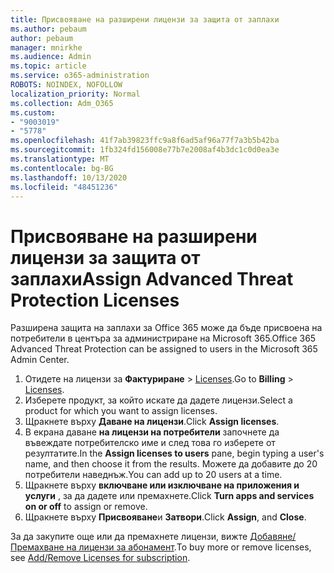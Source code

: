```yaml
---
title: Присвояване на разширени лицензи за защита от заплахи
ms.author: pebaum
author: pebaum
manager: mnirkhe
ms.audience: Admin
ms.topic: article
ms.service: o365-administration
ROBOTS: NOINDEX, NOFOLLOW
localization_priority: Normal
ms.collection: Adm_O365
ms.custom:
- "9003019"
- "5778"
ms.openlocfilehash: 41f7ab39823ffc9a8f6ad5af96a77f7a3b5b42ba
ms.sourcegitcommit: 1fb324fd156008e77b7e2008af4b3dc1c0d0ea3e
ms.translationtype: MT
ms.contentlocale: bg-BG
ms.lasthandoff: 10/13/2020
ms.locfileid: "48451236"
---
```

# <a name="assign-advanced-threat-protection-licenses"></a><span data-ttu-id="b47a0-102">Присвояване на разширени лицензи за защита от заплахи</span><span class="sxs-lookup"><span data-stu-id="b47a0-102">Assign Advanced Threat Protection Licenses</span></span>

<span data-ttu-id="b47a0-103">Разширена защита на заплахи за Office 365 може да бъде присвоена на потребители в центъра за администриране на Microsoft 365.</span><span class="sxs-lookup"><span data-stu-id="b47a0-103">Office 365 Advanced Threat Protection can be assigned to users in the Microsoft 365 Admin Center.</span></span>

1. <span data-ttu-id="b47a0-104">Отидете на лицензи за **Фактуриране**  >  [Licenses](https://go.microsoft.com/fwlink/p/?linkid=842264).</span><span class="sxs-lookup"><span data-stu-id="b47a0-104">Go to **Billing** > [Licenses](https://go.microsoft.com/fwlink/p/?linkid=842264).</span></span>
2. <span data-ttu-id="b47a0-105">Изберете продукт, за който искате да дадете лицензи.</span><span class="sxs-lookup"><span data-stu-id="b47a0-105">Select a product for which you want to assign licenses.</span></span>
3. <span data-ttu-id="b47a0-106">Щракнете върху **Даване на лицензи**.</span><span class="sxs-lookup"><span data-stu-id="b47a0-106">Click **Assign licenses**.</span></span>
4. <span data-ttu-id="b47a0-107">В екрана даване **на лицензи на потребители**  започнете да въвеждате потребителско име и след това го изберете от резултатите.</span><span class="sxs-lookup"><span data-stu-id="b47a0-107">In the **Assign licenses to users**  pane, begin typing a user's name, and then choose it from the results.</span></span> <span data-ttu-id="b47a0-108">Можете да добавите до 20 потребители наведнъж.</span><span class="sxs-lookup"><span data-stu-id="b47a0-108">You can add up to 20 users at a time.</span></span>
5. <span data-ttu-id="b47a0-109">Щракнете върху **включване или изключване на приложения и услуги**  , за да дадете или премахнете.</span><span class="sxs-lookup"><span data-stu-id="b47a0-109">Click **Turn apps and services on or off**  to assign or remove.</span></span>
6. <span data-ttu-id="b47a0-110">Щракнете върху **Присвояване**и  **Затвори**.</span><span class="sxs-lookup"><span data-stu-id="b47a0-110">Click **Assign**, and  **Close**.</span></span>

<span data-ttu-id="b47a0-111">За да закупите още или да премахнете лицензи, вижте [Добавяне/Премахване на лицензи за абонамент](https://docs.microsoft.com/microsoft-365/commerce/licenses/buy-licenses?view=o365-worldwide#add-or-remove-licenses-for-your-business-subscription).</span><span class="sxs-lookup"><span data-stu-id="b47a0-111">To buy more or remove licenses, see [Add/Remove Licenses for subscription](https://docs.microsoft.com/microsoft-365/commerce/licenses/buy-licenses?view=o365-worldwide#add-or-remove-licenses-for-your-business-subscription).</span></span>

